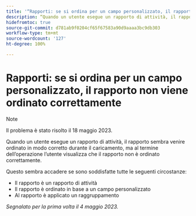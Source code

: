 ```yaml
---
title: '“Rapporti: se si ordina per un campo personalizzato, il rapporto non viene ordinato correttamente'
description: “Quando un utente esegue un rapporto di attività, il rapporto sembra venire ordinato in modo corretto durante il caricamento, ma al termine dell’operazione l’utente visualizza che il rapporto non è ordinato correttamente.
hidefromtoc: true
source-git-commit: d781ab9f0204cf65f67583a90d9aaaa3bc9db303
workflow-type: tm+mt
source-wordcount: '127'
ht-degree: 100%

---
```



# Rapporti: se si ordina per un campo personalizzato, il rapporto non viene ordinato correttamente

>[!NOTE]
>
>Il problema è stato risolto il 18 maggio 2023.

Quando un utente esegue un rapporto di attività, il rapporto sembra venire ordinato in modo corretto durante il caricamento, ma al termine dell’operazione l’utente visualizza che il rapporto non è ordinato correttamente.

Questo sembra accadere se sono soddisfatte tutte le seguenti circostanze:

* Il rapporto è un rapporto di attività
* Il rapporto è ordinato in base a un campo personalizzato
* Al rapporto è applicato un raggruppamento

_Segnalato per la prima volta il 4 maggio 2023._


